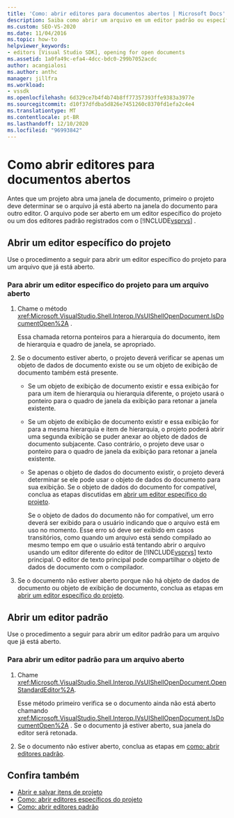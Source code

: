 ```yaml
---
title: 'Como: abrir editores para documentos abertos | Microsoft Docs'
description: Saiba como abrir um arquivo em um editor padrão ou específico do projeto. Quando um projeto abre uma janela de documento, ele deve determinar se o arquivo já está aberto.
ms.custom: SEO-VS-2020
ms.date: 11/04/2016
ms.topic: how-to
helpviewer_keywords:
- editors [Visual Studio SDK], opening for open documents
ms.assetid: 1a0fa49c-efa4-4dcc-bdc0-299b7052acdc
author: acangialosi
ms.author: anthc
manager: jillfra
ms.workload:
- vssdk
ms.openlocfilehash: 6d329ce7b4f4b74b8ff77357393ffe9383a3977e
ms.sourcegitcommit: d10f37dfdba5d826e7451260c8370fd1efa2c4e4
ms.translationtype: MT
ms.contentlocale: pt-BR
ms.lasthandoff: 12/10/2020
ms.locfileid: "96993842"
---
```

# <a name="how-to-open-editors-for-open-documents"></a>Como abrir editores para documentos abertos
Antes que um projeto abra uma janela de documento, primeiro o projeto deve determinar se o arquivo já está aberto na janela do documento para outro editor. O arquivo pode ser aberto em um editor específico do projeto ou um dos editores padrão registrados com o [!INCLUDE[vsprvs](../code-quality/includes/vsprvs_md.md)] .

## <a name="open-a-project-specific-editor"></a>Abrir um editor específico do projeto
 Use o procedimento a seguir para abrir um editor específico do projeto para um arquivo que já está aberto.

### <a name="to-open-a-project-specific-editor-for-an-open-file"></a>Para abrir um editor específico do projeto para um arquivo aberto

1. Chame o método <xref:Microsoft.VisualStudio.Shell.Interop.IVsUIShellOpenDocument.IsDocumentOpen%2A> .

    Essa chamada retorna ponteiros para a hierarquia do documento, item de hierarquia e quadro de janela, se apropriado.

2. Se o documento estiver aberto, o projeto deverá verificar se apenas um objeto de dados de documento existe ou se um objeto de exibição de documento também está presente.

   - Se um objeto de exibição de documento existir e essa exibição for para um item de hierarquia ou hierarquia diferente, o projeto usará o ponteiro para o quadro de janela da exibição para retonar a janela existente.

   - Se um objeto de exibição de documento existir e essa exibição for para a mesma hierarquia e item de hierarquia, o projeto poderá abrir uma segunda exibição se puder anexar ao objeto de dados de documento subjacente. Caso contrário, o projeto deve usar o ponteiro para o quadro de janela da exibição para retonar a janela existente.

   - Se apenas o objeto de dados do documento existir, o projeto deverá determinar se ele pode usar o objeto de dados do documento para sua exibição. Se o objeto de dados do documento for compatível, conclua as etapas discutidas em [abrir um editor específico do projeto](../extensibility/how-to-open-project-specific-editors.md).

     Se o objeto de dados do documento não for compatível, um erro deverá ser exibido para o usuário indicando que o arquivo está em uso no momento. Esse erro só deve ser exibido em casos transitórios, como quando um arquivo está sendo compilado ao mesmo tempo em que o usuário está tentando abrir o arquivo usando um editor diferente do editor de [!INCLUDE[vsprvs](../code-quality/includes/vsprvs_md.md)] texto principal. O editor de texto principal pode compartilhar o objeto de dados de documento com o compilador.

3. Se o documento não estiver aberto porque não há objeto de dados de documento ou objeto de exibição de documento, conclua as etapas em [abrir um editor específico do projeto](../extensibility/how-to-open-project-specific-editors.md).

## <a name="open-a-standard-editor"></a>Abrir um editor padrão
 Use o procedimento a seguir para abrir um editor padrão para um arquivo que já está aberto.

### <a name="to-open-a-standard-editor-for-an-open-file"></a>Para abrir um editor padrão para um arquivo aberto

1. Chame <xref:Microsoft.VisualStudio.Shell.Interop.IVsUIShellOpenDocument.OpenStandardEditor%2A>.

     Esse método primeiro verifica se o documento ainda não está aberto chamando <xref:Microsoft.VisualStudio.Shell.Interop.IVsUIShellOpenDocument.IsDocumentOpen%2A> . Se o documento já estiver aberto, sua janela do editor será retonada.

2. Se o documento não estiver aberto, conclua as etapas em [como: abrir editores padrão](../extensibility/how-to-open-standard-editors.md).

## <a name="see-also"></a>Confira também
- [Abrir e salvar itens de projeto](../extensibility/internals/opening-and-saving-project-items.md)
- [Como: abrir editores específicos do projeto](../extensibility/how-to-open-project-specific-editors.md)
- [Como: abrir editores padrão](../extensibility/how-to-open-standard-editors.md)
